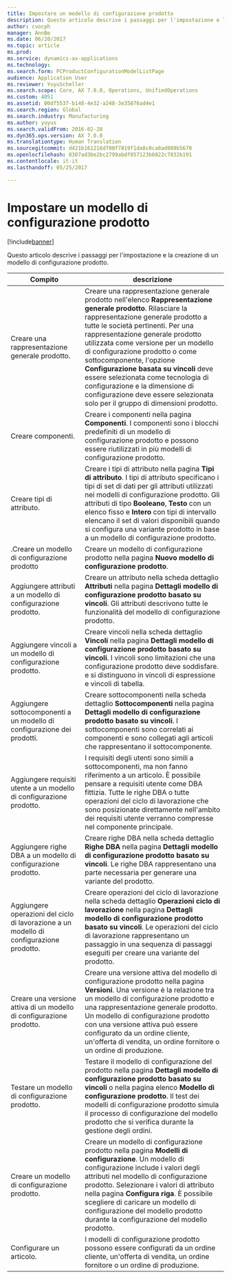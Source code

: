 ```yaml
---
title: Impostare un modello di configurazione prodotto
description: Questo articolo descrive i passaggi per l'impostazione e la creazione di un modello di configurazione prodotto.
author: cvocph
manager: AnnBe
ms.date: 06/20/2017
ms.topic: article
ms.prod: 
ms.service: dynamics-ax-applications
ms.technology: 
ms.search.form: PCProductConfigurationModelListPage
audience: Application User
ms.reviewer: YuyuScheller
ms.search.scope: Core, AX 7.0.0, Operations, UnifiedOperations
ms.custom: 4051
ms.assetid: 00df5537-b148-4e32-a248-3e35876ad4e1
ms.search.region: Global
ms.search.industry: Manufacturing
ms.author: yuyus
ms.search.validFrom: 2016-02-28
ms.dyn365.ops.version: AX 7.0.0
ms.translationtype: Human Translation
ms.sourcegitcommit: d421b161216d700f7819f1da8c0ca8ad089b5670
ms.openlocfilehash: 8307ad3be2bc2799abdf057123b6022c7032b191
ms.contentlocale: it-it
ms.lasthandoff: 05/25/2017

---
```


# <a name="set-up-a-product-configuration-model"></a>Impostare un modello di configurazione prodotto

[!include[banner](../includes/banner.md)]


Questo articolo descrive i passaggi per l'impostazione e la creazione di un modello di configurazione prodotto.

| Compito                                                        | descrizione                                                                                                                                                                                                                                                                                                                                                                                        |
|-------------------------------------------------------------|----------------------------------------------------------------------------------------------------------------------------------------------------------------------------------------------------------------------------------------------------------------------------------------------------------------------------------------------------------------------------------------------------|
| Creare una rappresentazione generale prodotto.                                    | Creare una rappresentazione generale prodotto nell'elenco **Rappresentazione generale prodotto**. Rilasciare la rappresentazione generale prodotto a tutte le società pertinenti. Per una rappresentazione generale prodotto utilizzata come versione per un modello di configurazione prodotto o come sottocomponente, l'opzione **Configurazione basata su vincoli** deve essere selezionata come tecnologia di configurazione e la dimensione di configurazione deve essere selezionata solo per il gruppo di dimensioni prodotto. |
| Creare componenti.                                          | Creare i componenti nella pagina **Componenti**. I componenti sono i blocchi predefiniti di un modello di configurazione prodotto e possono essere riutilizzati in più modelli di configurazione prodotto.                                                                                                                                                                                                                      |
| Creare tipi di attributo.                                     | Creare i tipi di attributo nella pagina **Tipi di attributo**. I tipi di attributo specificano i tipi di set di dati per gli attributi utilizzati nei modelli di configurazione prodotto. Gli attributi di tipo **Booleano**, **Testo** con un elenco fisso e **Intero** con tipi di intervallo elencano il set di valori disponibili quando si configura una variante prodotto in base a un modello di configurazione prodotto.       |
| .Creare un modello di configurazione prodotto                       | Creare un modello di configurazione prodotto nella pagina **Nuovo modello di configurazione prodotto**.                                                                                                                                                                                                                                                                                                              |
| Aggiungere attributi a un modello di configurazione prodotto.            | Creare un attributo nella scheda dettaglio **Attributi** nella pagina **Dettagli modello di configurazione prodotto basato su vincoli**. Gli attributi descrivono tutte le funzionalità del modello di configurazione prodotto.                                                                                                                                                                                                       |
| Aggiungere vincoli a un modello di configurazione prodotto.           | Creare vincoli nella scheda dettaglio **Vincoli** nella pagina **Dettagli modello di configurazione prodotto basato su vincoli**. I vincoli sono limitazioni che una configurazione prodotto deve soddisfare. e si distinguono in vincoli di espressione e vincoli di tabella.                                                                                                                                 |
| Aggiungere sottocomponenti a un modello di configurazione dei prodotti.         | Creare sottocomponenti nella scheda dettaglio **Sottocomponenti** nella pagina **Dettagli modello di configurazione prodotto basato su vincoli**. I sottocomponenti sono correlati ai componenti e sono collegati agli articoli che rappresentano il sottocomponente.                                                                                                                                                                       |
| Aggiungere requisiti utente a un modello di configurazione prodotto.     | I requisiti degli utenti sono simili a sottocomponenti, ma non fanno riferimento a un articolo. È possibile pensare a requisiti utente come DBA fittizia. Tutte le righe DBA o tutte operazioni del ciclo di lavorazione che sono posizionate direttamente nell'ambito dei requisiti utente verranno compresse nel componente principale.                                                                                                                       |
| Aggiungere righe DBA a un modello di configurazione prodotto.             | Creare righe DBA nella scheda dettaglio **Righe DBA** nella pagina **Dettagli modello di configurazione prodotto basato su vincoli**. Le righe DBA rappresentano una parte necessaria per generare una variante del prodotto.                                                                                                                                                                                                 |
| Aggiungere operazioni del ciclo di lavorazione a un modello di configurazione prodotto.      | Creare operazioni del ciclo di lavorazione nella scheda dettaglio **Operazioni ciclo di lavorazione** nella pagina **Dettagli modello di configurazione prodotto basato su vincoli**. Le operazioni del ciclo di lavorazione rappresentano un passaggio in una sequenza di passaggi eseguiti per creare una variante del prodotto.                                                                                                                                                    |
| Creare una versione attiva di un modello di configurazione prodotto. | Creare una versione attiva del modello di configurazione prodotto nella pagina **Versioni**. Una versione è la relazione tra un modello di configurazione prodotto e una rappresentazione generale prodotto. Un modello di configurazione prodotto con una versione attiva può essere configurato da un ordine cliente, un'offerta di vendita, un ordine fornitore o un ordine di produzione.                                                               |
| Testare un modello di configurazione prodotto.                         | Testare il modello di configurazione del prodotto nella pagina **Dettagli modello di configurazione prodotto basato su vincoli** o nella pagina elenco **Modello di configurazione prodotto**. Il test dei modelli di configurazione prodotto simula il processo di configurazione del modello prodotto che si verifica durante la gestione degli ordini.                                                                                                |
| Creare un modello di configurazione prodotto.                | Creare un modello di configurazione prodotto nella pagina **Modelli di configurazione**. Un modello di configurazione include i valori degli attributi nel modello di configurazione prodotto. Selezionare i valori di attributo nella pagina **Configura riga**. È possibile scegliere di caricare un modello di configurazione del modello prodotto durante la configurazione del modello prodotto.                                                   |
| Configurare un articolo.                                          | I modelli di configurazione prodotto possono essere configurati da un ordine cliente, un'offerta di vendita, un ordine fornitore o un ordine di produzione.                                                                                                                                                                                                                                                                           |






